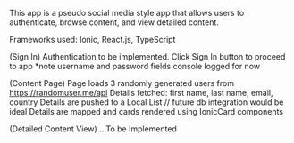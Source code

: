 This app is a pseudo social media style app that allows users to authenticate, browse content, and view detailed content.

Frameworks used: Ionic, React.js, TypeScript

(Sign In)
Authentication to be implemented.
Click Sign In button to proceed to app
\*note username and password fields console logged for now

(Content Page)
Page loads 3 randomly generated users from https://randomuser.me/api
Details fetched: first name, last name, email, country
Details are pushed to a Local List // future db integration would be ideal
Details are mapped and cards rendered using IonicCard components

(Detailed Content View)
...To be Implemented
